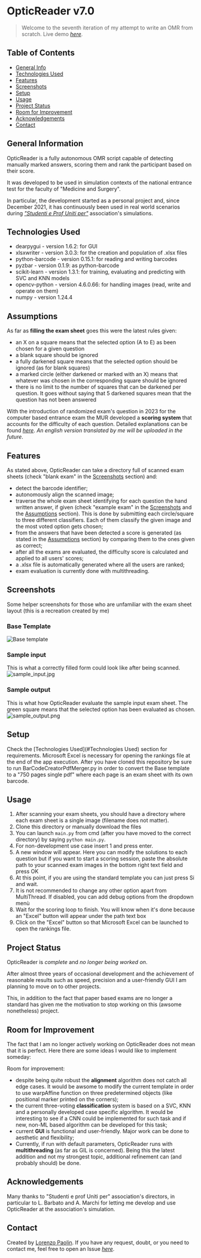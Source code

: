 # OpticReader v7.0
> Welcome to the seventh iteration of my attempt to write an OMR from scratch.
> Live demo [_here_](https://www.example.com). <!-- If you have the project hosted somewhere, include the link here. -->

## Table of Contents
* [General Info](#general-information)
* [Technologies Used](#technologies-used)
* [Features](#features)
* [Screenshots](#screenshots)
* [Setup](#setup)
* [Usage](#usage)
* [Project Status](#project-status)
* [Room for Improvement](#room-for-improvement)
* [Acknowledgements](#acknowledgements)
* [Contact](#contact)
<!-- * [License](#license) -->


## General Information
OpticReader is a fully autonomous OMR script capable of detecting manually marked answers, scoring them and rank the 
participant based on their score. 

It was developed to be used in simulation contexts of the national entrance test for the faculty of 
"Medicine and Surgery". 

In particular, the development started as a personal project and, since December 2021, it has continuously been
used in real world scenarios during  [_"Studenti e Prof Uniti per"_](https://studentieprofunitiper.it/) association's 
simulations.
 
<!-- You don't have to answer all the questions - just the ones relevant to your project. -->


## Technologies Used
- dearpygui - version 1.6.2: for GUI
- xlsxwriter - version 3.0.3: for the creation and population of .xlsx files
- python-barcode - version 0.15.1: for reading and writing barcodes
- pyzbar - version 0.1.9: as python-barcode
- scikit-learn - version 1.3.1: for training, evaluating and predicting with SVC and KNN models 
- opencv-python - version 4.6.0.66: for handling images (read, write and operate on them)
- numpy - version 1.24.4

## Assumptions
As far as **filling the exam sheet** goes this were the latest rules given:
- an X on a square means that the selected option (A to E) as been chosen for a given question
- a blank square should be ignored
- a fully darkened square means that the selected option should be ignored (as for blank squares)
- a marked circle (either darkened or marked with an X) means that whatever was chosen in the corresponding square should be ignored
- there is no limit to the number of squares that can be darkened per question. It goes without saying that 5 darkened squares mean that the question has not been answered

With the introduction of randomized exam's question in 2023 for the computer based entrance exam the MUR developed a **scoring 
system** that accounts for the difficulty of each question. Detailed explanations can be found [_here_](https://www.mur.gov.it/sites/default/files/2022-09/Decreto%20Ministeriale%20n.%201107%20all.%202_valutazione%20delle%20prove%20e%20attribuzione%20dei%20punteggi.pdf). *An english version translated by me will be uploaded in the future*.

## Features
As stated above, OpticReader can take a directory full of scanned exam sheets (check "blank exam" in the 
[Screenshots](#screenshots) section) and:
- detect the barcode identifier;
- autonomously align the scanned image;
- traverse the whole exam sheet identifying for each question the hand written answer, if given (check "example exam" in the 
[Screenshots](#screenshots) and the [Assumptions](#Assumptions) section). This is done by submitting each circle/square to three different classifiers. Each of them classify the given image and the most voted option gets chosen;
- from the answers that have been detected a score is generated (as stated in the [Assumptions](#Assumptions) section) by comparing them to the ones given as correct;
- after all the exams are evaluated, the difficulty score is calculated and applied to all users' scores;
- a .xlsx file is automatically generated where all the users are ranked;
- exam evaluation is currently done with multithreading.

## Screenshots
Some helper screenshots for those who are unfamiliar with the exam sheet layout (this is a recreation created by me)
### Base Template
![Base template](screenshots%2Freduced_res_50QUES.png)
### Sample input
This is what a correctly filled form could look like after being scanned. 
![sample_input.jpg](screenshots%2Fsample_input.jpg) 
### Sample output
This is what how OpticReader evaluate the sample input exam sheet. The green square means that the selected option has been evaluated as chosen.    
![sample_output.png](screenshots%2Fsample_output.png)

## Setup
Check the [Technologies Used](#Technologies Used) section for requirements. Microsoft Excel is necessary for opening the rankings file at the end of the app execution.
After you have cloned this repository be sure to run BarCodeCreatorPdfMerger.py in order to convert the Base template to a "750 pages single pdf" where each page is an exam sheet with its own barcode.


## Usage
1. After scanning your exam sheets, you should have a directory where each exam sheet is a single image (filename does not matter). 
2. Clone this directory or manually download the files
3. You can launch `main.py` from cmd (after you have moved to the correct directory) by saying `python main.py`. 
4. For non-development use case insert 1 and press enter.
5. A new window will appear. Here you can modify the solutions to each question but if you want to start a scoring session, paste the absolute path to your scanned exam images in the bottom right text field and press OK
6. At this point, if you are using the standard template you can just press Si and wait. 
7. It is not recommended to change any other option apart from MultiThread. If disabled, you can add debug options from the dropdown menù
8. Wait for the scoring loop to finish. You will know when it's done because an "Excel" button will appear under the path text box
9. Click on the "Excel" button so that Microsoft Excel can be launched to open the rankings file.


## Project Status
OpticReader is _complete_ and _no longer being worked on_. 

After almost three years of occasional development and the 
achievement of reasonable results such as speed, precision and a user-friendly GUI I am planning to move on to other projects.

This, in addition to the fact that paper based exams are no longer a standard has given me the motivation to stop working on this (awsome nonetheless) project.

## Room for Improvement
The fact that I am no longer actively working on OpticReader does not mean that it is perfect. Here there are some ideas I would like to implement someday:

Room for improvement:
- despite being quite robust the **alignment** algorithm does not catch all edge cases. It would be awsome to modify the current template in order to use warpAffine function on three predetermined objects (like positional marker printed on the corners);
- the current three-voting **classification** system is based on a SVC, KNN and a personally developed case specific algorithm. It would be interesting to see if a CNN could be implemented for such task and if new, non-ML based algorithm can be developed for this task;
- current **GUI** is functional and user-friendly. Major work can be done to aesthetic and flexibility;
- Currently, if run with default parameters, OpticReader runs with **multithreading** (as far as GIL is concerned). Being this the latest addition and not my strongest topic, additional refinement can (and probably should) be done. 



## Acknowledgements
Many thanks to "Studenti e prof Uniti per" association's directors, in particular to L. Barbato and A. Marchi for letting me develop and use OpticReader at the association's simulation.


## Contact
Created by [Lorenzo Paolin](https://github.com/lorenzopol). If you have any request, doubt, or you need to contact me, feel free to open an Issue [*here*](https://github.com/lorenzopol/OpticReader-v7.0). 


<!-- ## License -->
<!-- This project is open source and available under the [... License](). -->
